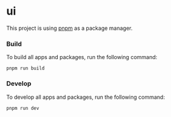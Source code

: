 # ui

This project is using [pnpm](https://pnpm.io/) as a package manager.

### Build

To build all apps and packages, run the following command:

```
pnpm run build
```

### Develop

To develop all apps and packages, run the following command:

```
pnpm run dev
```
